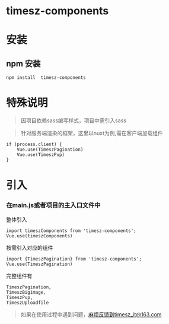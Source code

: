 # timesz-components

# 安装
## npm 安装
```
npm install  timesz-components
```
# 特殊说明
> 因项目依赖sass编写样式，项目中需引入sass

> 针对服务端渲染的框架，这里以nuxt为例,需在客户端加载组件
```
if (process.client) {
    Vue.use(TimeszPagination)
    Vue.use(TimeszPup)
}
```
# 引入
### 在main.js或者项目的主入口文件中
整体引入
```
import timeszComponents from 'timesz-components';
Vue.use(timeszComponents)
```

按需引入对应的组件
```
import {TimeszPagination} from 'timesz-components';
Vue.use(TimeszPagination)
```

完整组件有
```
TimeszPagination,
TimeszBigimage,
TimeszPup,
TimeszUploadfile
```
> 如果在使用过程中遇到问题，麻烦反馈到timesz_it@163.com